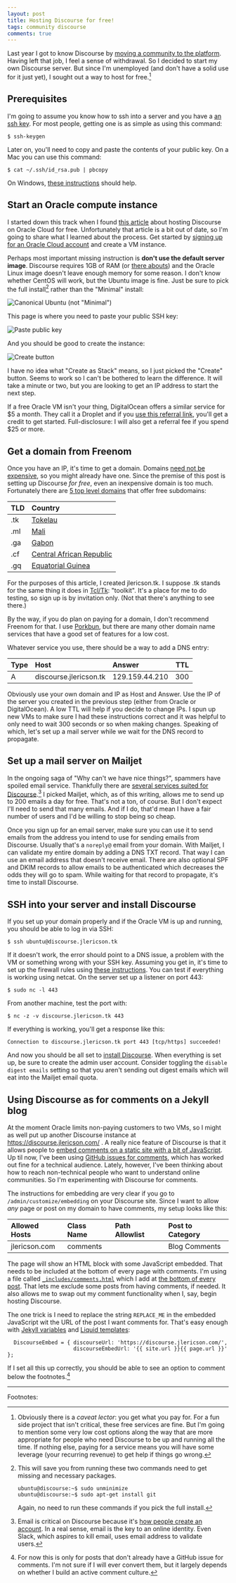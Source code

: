 ```yaml
---
layout: post
title: Hosting Discourse for free!
tags: community discourse
comments: true
---
```


Last year I got to know Discourse by [moving a community to the
platform](/2021/03/18/leaving_cc.html). Having left that job, I feel a
sense of withdrawal. So I decided to start my own Discourse
server. But since I'm unemployed (and don't have a solid use for it
just yet), I sought out a way to host for free.[^1] 

## Prerequisites

I'm going to assume you know how to ssh into a server and you have a
[an ssh key](https://www.ssh.com/ssh/keygen/). For most people,
getting one is as simple as using this command:

```
$ ssh-keygen
```

Later on, you'll need to copy and paste the contents of your public
key. On a Mac you can use this command:

```
$ cat ~/.ssh/id_rsa.pub | pbcopy
```

On Windows, [these
instructions](https://phoenixnap.com/kb/generate-ssh-key-windows-10)
should help.

## Start an Oracle compute instance

I started down this track when I found [this
article](https://blogs.oracle.com/developers/install-run-discourse-for-free-in-the-oracle-cloud)
about hosting Discourse on Oracle Cloud for free. Unfortunately that
article is a bit out of date, so I'm going to share what I learned
about the process. Get started by [signing up for an Oracle Cloud
account](https://www.oracle.com/cloud/free/) and create a VM instance.

Perhaps most important missing instruction is **don't use the default
server image**. Discourse requires 1GB of RAM (or [there
abouts](https://github.com/discourse/discourse/pull/7368)) and the
Oracle Linux image doesn't leave enough memory for some reason. I
don't know whether CentOS will work, but the Ubuntu image is
fine. Just be sure to pick the full install[^2] rather than the
"Minimal" install:

![Canonical Ubuntu (not "Minimal")](/images/oracle_image.png)

This page is where you need to paste your public SSH key:

![Paste public key](/images/oracle_ssh_key.png)

And you should be good to create the instance:

![Create button](/images/oracle_create.png)

I have no idea what "Create as Stack" means, so I just picked the
"Create" button. Seems to work so I can't be bothered to learn
the difference. It will take a minute or two, but you are looking to
get an IP address to start the next step.

If a free Oracle VM isn't your thing, DigitalOcean offers a similar
service for $5 a month. They call it a Droplet and if you [use this
referral link](https://m.do.co/c/c18cde9666ab), you'll get a credit to
get started. Full-disclosure: I will also get a referral fee if you
spend $25 or more.

## Get a domain from Freenom

Once you have an IP, it's time to get a domain. Domains [need not be
expensive](/2019/05/15/domain.html), so you might already have
one. Since the premise of this post is setting up Discourse _for
free_, even an inexpensive domain is too much. Fortunately there are
[5 top level domains](http://www.freenom.com/en/pricechart.html) that
offer free subdomains:

| TLD | Country | 
| :-- | :------ |
| .tk | [Tokelau](https://en.wikipedia.org/wiki/Tokelau) |
| .ml | [Mali](https://en.wikipedia.org/wiki/Mali) |
| .ga | [Gabon](https://en.wikipedia.org/wiki/Gabon) |
| .cf | [Central African Republic](https://en.wikipedia.org/wiki/Central_African_Republic) |
| .gq | [Equatorial Guinea](https://en.wikipedia.org/wiki/Equatorial_Guinea) |

For the purposes of this article, I created jlericson.tk. I suppose
.tk stands for the same thing it does in
[Tcl/Tk](https://www.tcl.tk/): "toolkit". It's a place for me to do
testing, so sign up is by invitation only. (Not that there's anything
to see there.)

By the way, if you do plan on paying for a domain, I don't recommend
Freenom for that. I use [Porkbun](https://porkbun.com/), but there are
many other domain name services that have a good set of features for a
low cost.

Whatever service you use, there should be a way to add a DNS entry:

| Type | Host | Answer | TTL |
| :--- | :--- | :----- | --: |
| A    | discourse.jlericson.tk | 129.159.44.210 | 300 |

Obviously use your own domain and IP as Host and Answer. Use the IP of
the server you created in the previous step (either from Oracle or
DigitalOcean). A low TTL will help if you decide to change IPs. I spun
up new VMs to make sure I had these instructions correct and it was
helpful to only need to wait 300 seconds or so when making
changes. Speaking of which, let's set up a mail server while we wait
for the DNS record to propagate.

## Set up a mail server on Mailjet

In the ongoing saga of "Why can't we have nice things?", spammers have
spoiled email service. Thankfully there are [several services suited
for
Discourse](https://github.com/discourse/discourse/blob/master/docs/INSTALL-email.md).[^3]
I picked Mailjet, which, as of this writing, allows me to send up to
200 emails a day for free. That's not a ton, of course. But I don't
expect I'll need to send that many emails. And if I do, that'd mean I
have a fair number of users and I'd be willing to stop being so cheap.

Once you sign up for an email server, make sure you can use it to send
emails from the address you intend to use for sending emails from
Discourse. Usually that's a `noreply@` email from your domain. With
Mailjet, I can validate my entire domain by adding a DNS TXT
record. That way I can use an email address that doesn't receive
email. There are also optional SPF and DKIM records to allow emails to
be authenticated which decreases the odds they will go to spam. While
waiting for that record to propagate, it's time to install Discourse.

## SSH into your server and install Discourse

If you set up your domain properly and if the Oracle VM is up and
running, you should be able to log in via SSH:

```
$ ssh ubuntu@discourse.jlericson.tk
```

If it doesn't work, the error should point to a DNS issue, a problem
with the VM or something wrong with your SSH key. Assuming you get in,
it's time to set up the firewall rules using [these
instructions](https://meta.discourse.org/t/self-hosting-for-free-with-oracle-cloud/139184/15). You
can test if everything is working using netcat. On the server set up a
listener on port 443:

```
$ sudo nc -l 443
```

From another machine, test the port with:

```
$ nc -z -v discourse.jlericson.tk 443
```

If everything is working, you'll get a response like this:

```
Connection to discourse.jlericson.tk port 443 [tcp/https] succeeded!
```

And now you should be all set to [install
Discourse](https://github.com/discourse/discourse/blob/master/docs/INSTALL-cloud.md). When
everything is set up, be sure to create the admin user
account. Consider toggling the `disable digest emails` setting so that
you aren't sending out digest emails which will eat into the Mailjet email quota.

## Using Discourse as for comments on a Jekyll blog

At the moment Oracle limits non-paying customers to two VMs, so I
might as well put up another Discourse instance at
https://discourse.jlericson.com/ . A really nice feature of Discourse
is that it allows people to [embed comments on a static site with a
bit of
JavaScript](https://meta.discourse.org/t/embedding-discourse-comments-via-javascript/31963). Up
til now, I've been using [GitHub issues for comments](/comment.html),
which has worked out fine for a technical audience. Lately, however,
I've been thinking about how to reach non-technical people who want to
understand online communities. So I'm experimenting with Discourse for
comments.

The instructions for embedding are very clear if you go to
`/admin/customize/embedding` on your Discourse site. Since I want to
allow _any_ page or post on my domain to have comments, my setup looks
like this:

| Allowed Hosts | Class Name | Path Allowlist | Post to Category |
| :------------ | :--------- | :------------- | :--------------- |
| jlericson.com | comments   |                | Blog Comments 	 |


The page will show an HTML block with some JavaScript embedded. That
needs to be included at the bottom of every page with comments. I'm
using a file called
[`_includes/comments.html`](https://github.com/jericson/jericson.github.io/blob/master/_includes/comments.html)
which I add at [the bottom of every
post](https://github.com/jericson/jericson.github.io/blob/e152e494ea41d32537b65390ed82d64bed99c0c5/_layouts/post.html#L27). That
lets me exclude some posts from having comments, if needed. It also
allows me to swap out my comment functionality when I, say, begin
hosting Discourse.

The one trick is I need to replace the string `REPLACE_ME` in the
embedded JavaScript wit the URL of the post I want comments
for. That's easy enough with [Jekyll
variables](https://jekyllrb.com/docs/variables/) and [Liquid
templates](https://jekyllrb.com/docs/liquid/):

```
  DiscourseEmbed = { discourseUrl: 'https://discourse.jlericson.com/',
                     discourseEmbedUrl: '{{ site.url }}{{ page.url }}' };
```

If I set all this up correctly, you should be able to see an option to
comment below the footnotes.[^4]

---

Footnotes:

[^1]: Obviously there is a _caveat lector_: you get what you pay
    for. For a fun side project that isn't critical, these free
    services are fine. But I'm going to mention some very low cost
    options along the way that are more appropriate for people who
    need Discourse to be up and running all the time. If nothing else,
    paying for a service means you will have some leverage (your
    recurring revenue) to get help if things go wrong.

[^2]: This will save you from running these two commands need to get
    missing and necessary packages.

    ```
    ubuntu@discourse:~$ sudo unminimize 
    ubuntu@discourse:~$ sudo apt-get install git
    ```

    Again, no need to run these commands if you pick the full install.

[^3]: Email is critical on Discourse because it's [how people create
    an account](https://blog.codinghorror.com/the-god-login/). In a
    real sense, email is the key to an online identity. Even Slack,
    which aspires to kill email, uses email address to validate users. 

[^4]: For now this is only for posts that don't already have a GitHub
    issue for comments. I'm not sure if I will ever convert them, but
    it largely depends on whether I build an active comment culture.
